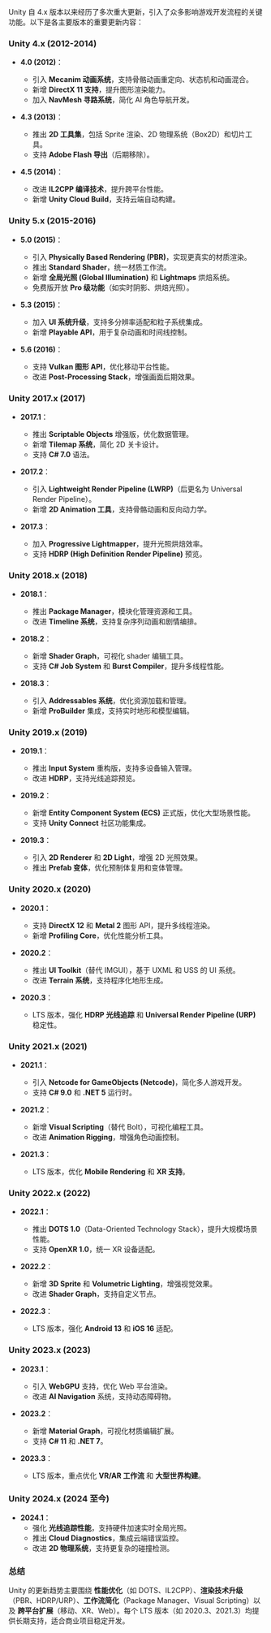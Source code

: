 Unity 自 4.x 版本以来经历了多次重大更新，引入了众多影响游戏开发流程的关键功能。以下是各主要版本的重要更新内容：


### **Unity 4.x (2012-2014)**
- **4.0 (2012)**：
  - 引入 **Mecanim 动画系统**，支持骨骼动画重定向、状态机和动画混合。
  - 新增 **DirectX 11 支持**，提升图形渲染能力。
  - 加入 **NavMesh 寻路系统**，简化 AI 角色导航开发。

- **4.3 (2013)**：
  - 推出 **2D 工具集**，包括 Sprite 渲染、2D 物理系统（Box2D）和切片工具。
  - 支持 **Adobe Flash 导出**（后期移除）。

- **4.5 (2014)**：
  - 改进 **IL2CPP 编译技术**，提升跨平台性能。
  - 新增 **Unity Cloud Build**，支持云端自动构建。


### **Unity 5.x (2015-2016)**
- **5.0 (2015)**：
  - 引入 **Physically Based Rendering (PBR)**，实现更真实的材质渲染。
  - 推出 **Standard Shader**，统一材质工作流。
  - 新增 **全局光照 (Global Illumination)** 和 **Lightmaps** 烘焙系统。
  - 免费版开放 **Pro 级功能**（如实时阴影、烘焙光照）。

- **5.3 (2015)**：
  - 加入 **UI 系统升级**，支持多分辨率适配和粒子系统集成。
  - 新增 **Playable API**，用于复杂动画和时间线控制。

- **5.6 (2016)**：
  - 支持 **Vulkan 图形 API**，优化移动平台性能。
  - 改进 **Post-Processing Stack**，增强画面后期效果。


### **Unity 2017.x (2017)**
- **2017.1**：
  - 推出 **Scriptable Objects** 增强版，优化数据管理。
  - 新增 **Tilemap 系统**，简化 2D 关卡设计。
  - 支持 **C# 7.0** 语法。

- **2017.2**：
  - 引入 **Lightweight Render Pipeline (LWRP)**（后更名为 Universal Render Pipeline）。
  - 新增 **2D Animation 工具**，支持骨骼动画和反向动力学。

- **2017.3**：
  - 加入 **Progressive Lightmapper**，提升光照烘焙效率。
  - 支持 **HDRP (High Definition Render Pipeline)** 预览。


### **Unity 2018.x (2018)**
- **2018.1**：
  - 推出 **Package Manager**，模块化管理资源和工具。
  - 改进 **Timeline 系统**，支持复杂序列动画和剧情编排。

- **2018.2**：
  - 新增 **Shader Graph**，可视化 shader 编辑工具。
  - 支持 **C# Job System** 和 **Burst Compiler**，提升多线程性能。

- **2018.3**：
  - 引入 **Addressables 系统**，优化资源加载和管理。
  - 新增 **ProBuilder** 集成，支持实时地形和模型编辑。


### **Unity 2019.x (2019)**
- **2019.1**：
  - 推出 **Input System** 重构版，支持多设备输入管理。
  - 改进 **HDRP**，支持光线追踪预览。

- **2019.2**：
  - 新增 **Entity Component System (ECS)** 正式版，优化大型场景性能。
  - 支持 **Unity Connect** 社区功能集成。

- **2019.3**：
  - 引入 **2D Renderer** 和 **2D Light**，增强 2D 光照效果。
  - 推出 **Prefab 变体**，优化预制体复用和变体管理。


### **Unity 2020.x (2020)**
- **2020.1**：
  - 支持 **DirectX 12** 和 **Metal 2** 图形 API，提升多线程渲染。
  - 新增 **Profiling Core**，优化性能分析工具。

- **2020.2**：
  - 推出 **UI Toolkit**（替代 IMGUI），基于 UXML 和 USS 的 UI 系统。
  - 改进 **Terrain 系统**，支持程序化地形生成。

- **2020.3**：
  - LTS 版本，强化 **HDRP 光线追踪** 和 **Universal Render Pipeline (URP)** 稳定性。


### **Unity 2021.x (2021)**
- **2021.1**：
  - 引入 **Netcode for GameObjects (Netcode)**，简化多人游戏开发。
  - 支持 **C# 9.0** 和 **.NET 5** 运行时。

- **2021.2**：
  - 新增 **Visual Scripting**（替代 Bolt），可视化编程工具。
  - 改进 **Animation Rigging**，增强角色动画控制。

- **2021.3**：
  - LTS 版本，优化 **Mobile Rendering** 和 **XR 支持**。


### **Unity 2022.x (2022)**
- **2022.1**：
  - 推出 **DOTS 1.0**（Data-Oriented Technology Stack），提升大规模场景性能。
  - 支持 **OpenXR 1.0**，统一 XR 设备适配。

- **2022.2**：
  - 新增 **3D Sprite** 和 **Volumetric Lighting**，增强视觉效果。
  - 改进 **Shader Graph**，支持自定义节点。

- **2022.3**：
  - LTS 版本，强化 **Android 13** 和 **iOS 16** 适配。


### **Unity 2023.x (2023)**
- **2023.1**：
  - 引入 **WebGPU** 支持，优化 Web 平台渲染。
  - 改进 **AI Navigation** 系统，支持动态障碍物。

- **2023.2**：
  - 新增 **Material Graph**，可视化材质编辑扩展。
  - 支持 **C# 11** 和 **.NET 7**。

- **2023.3**：
  - LTS 版本，重点优化 **VR/AR 工作流** 和 **大型世界构建**。


### **Unity 2024.x (2024 至今)**
- **2024.1**：
  - 强化 **光线追踪性能**，支持硬件加速实时全局光照。
  - 推出 **Cloud Diagnostics**，集成云端错误监控。
  - 改进 **2D 物理系统**，支持更复杂的碰撞检测。


### 总结
Unity 的更新趋势主要围绕 **性能优化**（如 DOTS、IL2CPP）、**渲染技术升级**（PBR、HDRP/URP）、**工作流简化**（Package Manager、Visual Scripting）以及 **跨平台扩展**（移动、XR、Web）。每个 LTS 版本（如 2020.3、2021.3）均提供长期支持，适合商业项目稳定开发。